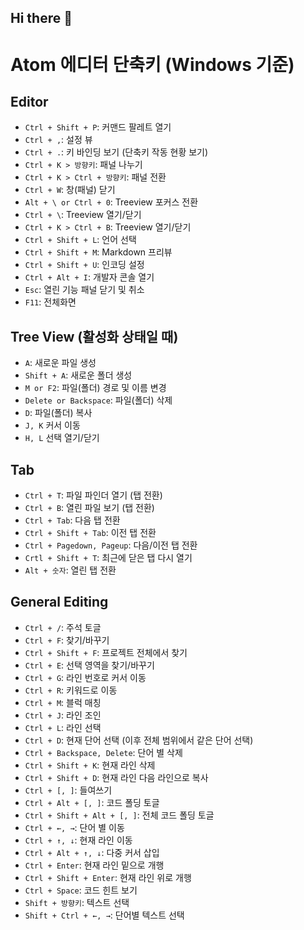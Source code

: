 ## Hi there 👋

<!--
**amorking/amorking** is a ✨ _special_ ✨ repository because its `README.md` (this file) appears on your GitHub profile.

Here are some ideas to get you started:

- 🔭 I’m currently working on ...
- 🌱 I’m currently learning ...
- 👯 I’m looking to collaborate on ...
- 🤔 I’m looking for help with ...
- 💬 Ask me about ...
- 📫 How to reach me: ...
- 😄 Pronouns: ...
- ⚡ Fun fact: ...
-->


# Atom 에디터 단축키 (Windows 기준)

## Editor

* `Ctrl + Shift + P`: 커맨드 팔레트 열기
* `Ctrl + ,`: 설정 뷰
* `Ctrl + .`: 키 바인딩 보기 (단축키 작동 현황 보기)
* `Ctrl + K > 방향키`: 패널 나누기
* `Ctrl + K > Ctrl + 방향키`: 패널 전환
* `Ctrl + W`: 창(패널) 닫기
* `Alt + \ or Ctrl + 0`: Treeview 포커스 전환
* `Ctrl + \`: Treeview 열기/닫기
* `Ctrl + K > Ctrl + B`: Treeview 열기/닫기
* `Ctrl + Shift + L`: 언어 선택
* `Ctrl + Shift + M`: Markdown 프리뷰
* `Ctrl + Shift + U`: 인코딩 설정
* `Ctrl + Alt + I`: 개발자 콘솔 열기
* `Esc`: 열린 기능 패널 닫기 및 취소
* `F11`: 전체화면

## Tree View (활성화 상태일 때)

* `A`: 새로운 파일 생성
* `Shift + A`: 새로운 폴더 생성
* `M or F2`: 파일(폴더) 경로 및 이름 변경
* `Delete or Backspace`: 파일(폴더) 삭제
* `D`: 파일(폴더) 복사
* `J, K` 커서 이동
* `H, L` 선택 열기/닫기

## Tab

* `Ctrl + T`: 파일 파인더 열기 (탭 전환)
* `Ctrl + B`: 열린 파일 보기 (탭 전환)
* `Ctrl + Tab`: 다음 탭 전환
* `Ctrl + Shift + Tab`: 이전 탭 전환
* `Ctrl + Pagedown, Pageup`: 다음/이전 탭 전환
* `Crtl + Shift + T`: 최근에 닫은 탭 다시 열기
* `Alt + 숫자`: 열린 탭 전환

## General Editing

* `Ctrl + /`: 주석 토글
* `Ctrl + F`: 찾기/바꾸기
* `Ctrl + Shift + F`: 프로젝트 전체에서 찾기
* `Ctrl + E`: 선택 영역을 찾기/바꾸기
* `Ctrl + G`: 라인 번호로 커서 이동
* `Ctrl + R`: 키워드로 이동
* `Ctrl + M`: 블럭 매칭
* `Ctrl + J`: 라인 조인
* `Ctrl + L`: 라인 선택
* `Ctrl + D`: 현재 단어 선택 (이후 전체 범위에서 같은 단어 선택)
* `Ctrl + Backspace, Delete`: 단어 별 삭제
* `Ctrl + Shift + K`: 현재 라인 삭제
* `Ctrl + Shift + D`: 현재 라인 다음 라인으로 복사
* `Ctrl + [, ]`: 들여쓰기
* `Ctrl + Alt + [, ]`: 코드 폴딩 토글
* `Ctrl + Shift + Alt + [, ]`: 전체 코드 폴딩 토글
* `Ctrl + ←, →`: 단어 별 이동
* `Ctrl + ↑, ↓`: 현재 라인 이동
* `Ctrl + Alt + ↑, ↓`: 다중 커서 삽입
* `Ctrl + Enter`: 현재 라인 밑으로 개행
* `Ctrl + Shift + Enter`: 현재 라인 위로 개행
* `Ctrl + Space`: 코드 힌트 보기
* `Shift + 방향키`: 텍스트 선택
* `Shift + Ctrl + ←, →`: 단어별 텍스트 선택
